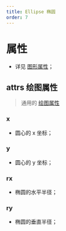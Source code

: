 ```yaml
---
title: Ellipse 椭圆
order: 7
---
```


# 属性

- 详见 [图形属性](/zh/docs/api/shape/api#属性)；

## attrs 绘图属性

> 通用的 [绘图属性](/zh/docs/api/shape/attrs)

### x

- 圆心的 x 坐标；

### y

- 圆心的 y 坐标；

### rx

- 椭圆的水平半径；

### ry

- 椭圆的垂直半径；
